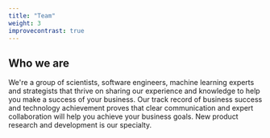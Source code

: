 ```yaml
---
title: "Team"
weight: 3
improvecontrast: true
---
```


## Who we are

We're a group of scientists, software engineers, machine learning experts and strategists that thrive on sharing our experience and knowledge to help you make a success of your business. Our track record of business success and technology achievement proves that clear communication and expert collaboration will help you achieve your business goals. New product research and development is our specialty.